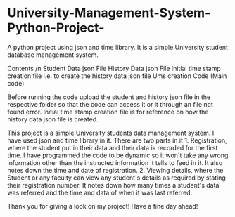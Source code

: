 # University-Management-System-Python-Project-
A python project using json and time library. It is a simple University student database management system.

Contents /n
Student Data json File
History Data json File
Initial time stamp creation file i.e. to create the history data json file
Ums creation Code (Main code)

Before running the code upload the student and history json file in the respective folder so that the code can access it or it through an file not found error. 
Initial time stamp creation file is for reference on how the history data json file is created.

This project is a simple University students data management system. I have used json and time library in it. There are two parts in it 1. Registration, where the student put in their data and their data is recorded for the first time. I have programmed the code to be dynamic so it won't take any wrong information other than the instructed information it tells to feed in it. It also notes down the time and date of registration. 2. Viewing details, where the Student or any faculty can view any student's details as required by stating their registration number. It notes down how many times a student's data was referred and the time and data of when it was last referred. 

Thank you for giving a look on my project! Have a fine day ahead! 

